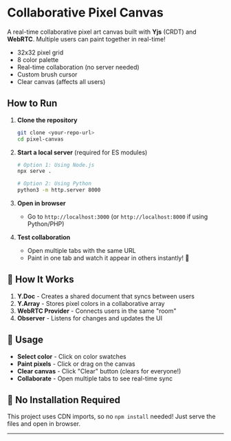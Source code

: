 # Collaborative Pixel Canvas

A real-time collaborative pixel art canvas built with **Yjs** (CRDT) and **WebRTC**. Multiple users can paint together in real-time!

- 32x32 pixel grid
- 8 color palette
- Real-time collaboration (no server needed)
- Custom brush cursor
- Clear canvas (affects all users)

##  How to Run

1. **Clone the repository**
   ```bash
   git clone <your-repo-url>
   cd pixel-canvas
   ```

2. **Start a local server** (required for ES modules)
   ```bash
   # Option 1: Using Node.js
   npx serve .
   
   # Option 2: Using Python
   python3 -m http.server 8000
   
   ```

3. **Open in browser**
   - Go to `http://localhost:3000` (or `http://localhost:8000` if using Python/PHP)

4. **Test collaboration**
   - Open multiple tabs with the same URL
   - Paint in one tab and watch it appear in others instantly! 🎨


## 📝 How It Works

1. **Y.Doc** - Creates a shared document that syncs between users
2. **Y.Array** - Stores pixel colors in a collaborative array
3. **WebRTC Provider** - Connects users in the same "room"
4. **Observer** - Listens for changes and updates the UI

## 🎨 Usage

- **Select color** - Click on color swatches
- **Paint pixels** - Click or drag on the canvas
- **Clear canvas** - Click "Clear" button (clears for everyone!)
- **Collaborate** - Open multiple tabs to see real-time sync

## 🔧 No Installation Required

This project uses CDN imports, so no `npm install` needed! Just serve the files and open in browser.

---